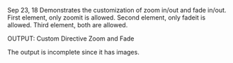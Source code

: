Sep 23, 18
Demonstrates the customization of zoom in/out and fade in/out.
First element, only zoomit is allowed.
Second element, only fadeit is allowed.
Third element, both are allowed.


OUTPUT:
                    Custom Directive Zoom and Fade
   
   The output is incomplete since it has images. 